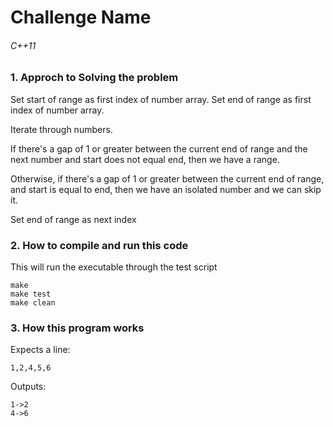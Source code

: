 # Challenge Name
###### C++11

### 1. Approch to Solving the problem

Set start of range as first index of number array.
Set end of range as first index of number array.

Iterate through numbers.

If there's a gap of 1 or greater between the current end of range
and the next number and start does not equal end, then we have a range.

Otherwise, if there's a gap of 1 or greater between the current end
of range, and start is equal to end, then we have an isolated number
and we can skip it.

Set end of range as next index

### 2. How to compile and run this code

This will run the executable through the test script

```
make
make test
make clean
```

### 3. How this program works

Expects a line: 
    
    1,2,4,5,6

Outputs:

    1->2
    4->6

